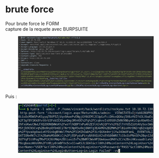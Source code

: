 # brute force

Pour brute force le FORM\
capture de la requete avec BURPSUITE

<div align="left" data-full-width="true">

<figure><img src="../.gitbook/assets/image (31).png" alt=""><figcaption></figcaption></figure>

</div>

Puis :

<figure><img src="../.gitbook/assets/image (1) (1) (1).png" alt=""><figcaption></figcaption></figure>

